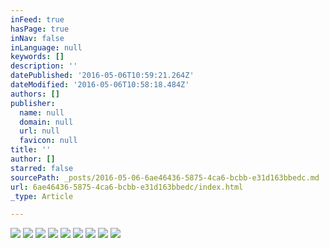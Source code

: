 ```yaml
---
inFeed: true
hasPage: true
inNav: false
inLanguage: null
keywords: []
description: ''
datePublished: '2016-05-06T10:59:21.264Z'
dateModified: '2016-05-06T10:58:18.484Z'
authors: []
publisher:
  name: null
  domain: null
  url: null
  favicon: null
title: ''
author: []
starred: false
sourcePath: _posts/2016-05-06-6ae46436-5875-4ca6-bcbb-e31d163bbedc.md
url: 6ae46436-5875-4ca6-bcbb-e31d163bbedc/index.html
_type: Article

---
```

![](https://the-grid-user-content.s3-us-west-2.amazonaws.com/3d73d59c-8b4c-4220-87c9-5c8d2fcb0532.jpg)
![](https://the-grid-user-content.s3-us-west-2.amazonaws.com/0ecc0784-9fdc-4a05-b699-52f215c1f111.jpg)
![](https://the-grid-user-content.s3-us-west-2.amazonaws.com/47563043-6e3a-402b-a080-a5823b9dcc9b.jpg)
![](https://the-grid-user-content.s3-us-west-2.amazonaws.com/d70ba78e-593e-49a9-b2d3-103e8531fe9a.jpg)
![](https://the-grid-user-content.s3-us-west-2.amazonaws.com/91798134-151e-42df-90a3-1698cea86364.jpg)
![](https://the-grid-user-content.s3-us-west-2.amazonaws.com/1ba1280d-ea50-484c-8ba6-27890405b478.jpg)
![](https://the-grid-user-content.s3-us-west-2.amazonaws.com/3e1b01a5-6d40-4ba5-b224-61e933abc274.jpg)
![](https://the-grid-user-content.s3-us-west-2.amazonaws.com/ecdd6c7f-5425-4a2e-b954-3718b1cd5e41.jpg)
![](https://the-grid-user-content.s3-us-west-2.amazonaws.com/17922d5a-01bd-4217-a64f-db9563115a03.png)